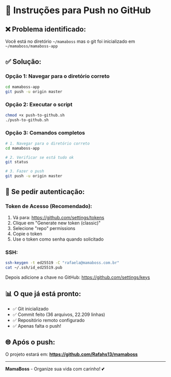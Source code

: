 # 🚀 Instruções para Push no GitHub

## ❌ **Problema identificado:**
Você está no diretório `~/mamaboss` mas o git foi inicializado em `~/mamaboss/mamaboss-app`

## ✅ **Solução:**

### **Opção 1: Navegar para o diretório correto**
```bash
cd mamaboss-app
git push -u origin master
```

### **Opção 2: Executar o script**
```bash
chmod +x push-to-github.sh
./push-to-github.sh
```

### **Opção 3: Comandos completos**
```bash
# 1. Navegar para o diretório correto
cd mamaboss-app

# 2. Verificar se está tudo ok
git status

# 3. Fazer o push
git push -u origin master
```

## 🔐 **Se pedir autenticação:**

### **Token de Acesso (Recomendado):**
1. Vá para: https://github.com/settings/tokens
2. Clique em "Generate new token (classic)"
3. Selecione "repo" permissions
4. Copie o token
5. Use o token como senha quando solicitado

### **SSH:**
```bash
ssh-keygen -t ed25519 -C "rafaela@mamaboss.com.br"
cat ~/.ssh/id_ed25519.pub
```
Depois adicione a chave no GitHub: https://github.com/settings/keys

## 📊 **O que já está pronto:**
- ✅ Git inicializado
- ✅ Commit feito (36 arquivos, 22.209 linhas)
- ✅ Repositório remoto configurado
- ✅ Apenas falta o push!

## 🌐 **Após o push:**
O projeto estará em: **https://github.com/Rafahs13/mamaboss**

---

**MamaBoss** - Organize sua vida com carinho! 💕 